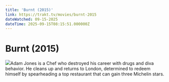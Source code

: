 ```yaml
---
title: 'Burnt (2015)' 
link: https://trakt.tv/movies/burnt-2015
dateWatched: 09-15-2025
dateTime: 2025-09-15T08:15:51.000000Z
---
```

# Burnt (2015)

![](https://walter-r2.trakt.tv/images/movies/000/196/651/fanarts/thumb/f0b6ad8ca1.jpg)Adam Jones is a Chef who destroyed his career with drugs and diva behavior. He cleans up and returns to London, determined to redeem himself by spearheading a top restaurant that can gain three Michelin stars.
